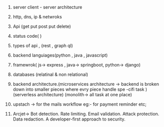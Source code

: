 1) server  client - server architecture
2) http, dns,  ip & netwroks 
3) Api (get put post put delete)
4) status code( )
5) types of api , (rest , graph ql)
6) backend languiages(python , java , javascript)
7) framewrok( js-> express , java-> springboot, python-> django)
8) databases (relatinal & non relational)
9) backend architecture.(microservices architecture -> backend is broken down into smaller pieces where evry piece handle spe
    -cifi task )   (serverless architecture) (monolith-> all task at one place)



1) upstach -> for the mails workflow eg:- for payment reminder etc;
2) Arcjet-> Bot detection. Rate limiting. Email validation. Attack protection. Data redaction. A developer-first approach to security.
